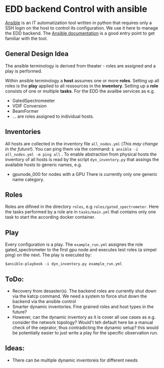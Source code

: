 EDD backend Control with ansible
================================

[Ansible](https://www.ansible.com/) is an IT automatization tool written in
python that requires only a SSH login on the host to control its configuration.
We use it here to manage the EDD backend. The [Ansible documentation](https://docs.ansible.com/ansible/latest/user_guide/intro_getting_started.html) is a good entry point to get familiar with the tool.

##  General Design Idea
The ansible terminology is derived from theater - roles are assigned and
a play is performed.

Within ansible terminology a **host** assumes one or more **roles**. Setting up
all roles is the **play** applied to all ressources in the **inventory**.
Setting up a **role** consists of one or multiple **tasks**. For the EDD the
availbe services as e.g.
  - GatedSpectromeeter
  - VDIF Conversion
  - BeamFormer
  - ...
are roles assigned to individual hosts.

## Inventories
All hosts are collected in the
inventory file `all_nodes.yml` (_This may change in the future!_). You can ping
them via the command:
 `$ ansible -i all_nodes.yml -m ping all`
.
To enable abstraction from physical hosts the inventory of all hosts is read
by the script `dyn_inventory.py` that assings the available hosts to generic
names, e.g.
  - gpunode_000  for nodes with a GPU
There is currently only one generic name category.


## Roles
Roles are difined in the directory `roles`, e.g `roles/gated_spectrometer`.
Here the tasks performed by a role are in `tasks/main.yml` that contains only
one task to start the according docker container.

## Play
Every configuration is a play. The `example_run.yml` assignes the role
gated_spectrometer to the first gpu node and executes test roles (a simpel ping) on the next.
The play is executed by:

`$ansible-playbook -i dyn_inventory.py example_run.yml`

## ToDo:
- Recovery from desaster(s). The backend roles are currently shut down via the katcp
  command. We need a system to force shut down the backend via the ansible
  control
- Smarter dynamic inventories. Fine grained roles and host types in the future?
- However, can the dynamic inventory as it is cover all use cases as e.g.
  consider the network topology? Would't teh default here be a manual check of
  the oeprator, thus contradicting the dynamic setup? this would be potentially
  easier to just write a play for the specific observation run.

## Ideas:
- There can be multiple dynamic inventoreis for different needs
